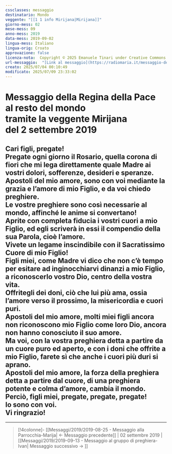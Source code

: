 ```yaml
---
cssclasses: messaggio
destinatario: Mondo
veggente: "[[1 1 info Mirijana|Mirijana]]"
giorno-mess: 02
mese-mess: 09
anno-mess: 2019
data-mess: 2019-09-02
lingua-mess: Italiano
lingua-orig: Croato
approvazione: false
licenza-nota:  Copyright © 2025 Emanuele Tinari under Creative Commons BY-NC-SA 4.0 https://creativecommons.org/licenses/by-nc-sa/4.0/
url-messaggio:  "[Link al messaggio](https://radiomaria.it/messaggio-del-2-settembre-2019/)"
creato: 2025/07/04 00:10:49
modificato: 2025/07/09 23:33:02
---
```


# Messaggio della Regina della Pace<br>al resto del mondo<br>tramite la veggente Mirijana<br>del 2 settembre 2019

## Cari figli, pregate!<br>Pregate ogni giorno il Rosario, quella corona di fiori che mi lega direttamente quale Madre ai vostri dolori, sofferenze, desideri e speranze.<br>Apostoli del mio amore, sono con voi mediante la grazia e l’amore di mio Figlio, e da voi chiedo preghiere.<br>Le vostre preghiere sono così necessarie al mondo, affinché le anime si convertano!<br>Aprite con completa fiducia i vostri cuori a mio Figlio, ed egli scriverà in essi il compendio della sua Parola, cioè l’amore.<br>Vivete un legame inscindibile con il Sacratissimo Cuore di mio Figlio!<br>Figli miei, come Madre vi dico che non c’è tempo per esitare ad inginocchiarvi dinanzi a mio Figlio, a riconoscerlo vostro Dio, centro della vostra vita.<br>Offritegli dei doni, ciò che lui più ama, ossia l’amore verso il prossimo, la misericordia e cuori puri.<br> Apostoli del mio amore, molti miei figli ancora non riconoscono mio Figlio come loro Dio, ancora non hanno conosciuto il suo amore.<br>Ma voi, con la vostra preghiera detta a partire da un cuore puro ed aperto, e con i doni che offrite a mio Figlio, farete sì che anche i cuori più duri si aprano.<br>Apostoli del mio amore, la forza della preghiera detta a partire dal cuore, di una preghiera potente e colma d’amore, cambia il mondo.<br>Perciò, figli miei, pregate, pregate, pregate!<br>Io sono con voi.<br>Vi ringrazio!

***

> [!4colonne]- [[Messaggi/2019/2019-08-25 - Messaggio alla Parrocchia-Marija| ← Messaggio precedente]] | 02 settembre 2019 | [[Messaggi/2019/2019-09-13 - Messaggio al gruppo di preghiera-Ivan| Messaggio successivo → ]]
